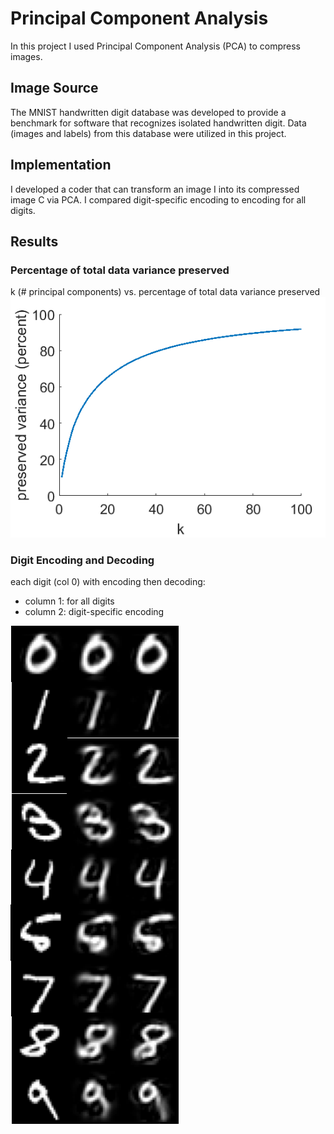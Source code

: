 # Principal Component Analysis

In this project I used Principal Component Analysis (PCA) to compress images. 

## Image Source
The MNIST handwritten digit database was developed to provide a benchmark for software that recognizes isolated handwritten digit. Data (images and labels) from this database were utilized in this project.

## Implementation
I developed a coder that can transform an image I into its compressed image C via PCA. I compared digit-specific encoding to encoding for all digits.

## Results

### Percentage of total data variance preserved
k (# principal components) vs. percentage of total data variance preserved
![percent_variance_all_digits](graphs/percent_variance_all_digits.PNG)

### Digit Encoding and Decoding
each digit (col 0) with encoding then decoding:
* column 1: for all digits 
* column 2: digit-specific encoding 

![percent_varaince_all_digits](graphs/encode_decode_digits.png)


